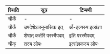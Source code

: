 | स्थिति | सूत्र | टिप्पणी |
| ----- | ------- | ------ |
| चीकँ | - | - |
| चीकँ | उपदेशेऽजनुनासिक इत् | अँ-इत्यस्य इत्संज्ञा |
| चीकँ | शेषात् कर्तरि परस्मैपदम् | इति परस्मैपदम् |
| चीक् | तस्य लोपः | इत्संज्ञकस्य लोपः |
